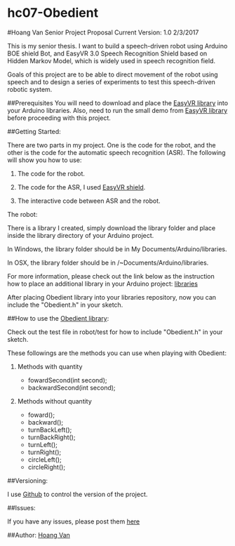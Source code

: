 # hc07-Obedient
#Hoang Van Senior Project Proposal
Current Version: 1.0 2/3/2017

This is my senior thesis. I want to build a speech-driven robot using Arduino BOE shield Bot, and EasyVR 3.0 Speech Recognition Shield based on Hidden Markov Model, which is widely used in speech recognition field.

Goals of this project are to be able to direct movement of the robot using speech and to design a series of experiments to test this speech-driven robotic system.

##Prerequisites
You will need to download and place the [EasyVR library](https://github.com/RoboTech-srl/EasyVR-Arduino/releases/download/v1.9.1/EasyVR-Arduino-library-1.9.1.zip) into your Arduino libraries.
Also, need to run the small demo from [EasyVR library](http://www.veear.eu/files/EasyVR%203%20User%20Manual%201.0.14.pdf) before proceeding with this project.

##Getting Started:

There are two parts in my project. One is the code for the robot, and the other is the code for the automatic speech recognition (ASR). The following will show you how to use:

1. The code for the robot.

2. The code for the ASR, I used [EasyVR shield](http://www.veear.eu/files/EasyVR%203%20User%20Manual%201.0.14.pdf).

3. The interactive code between ASR and the robot.

The robot:

There is a library I created, simply download the library folder and place inside the library directory of your Arduino project.

In Windows, the library folder should be in My Documents/Arduino/libraries.

In OSX, the library folder should be in /~Documents/Arduino/libraries.

For more information, please check out the link below as the instruction how to place an additional library in your Arduino project: [libraries](https://www.arduino.cc/en/hacking/libraries)

After placing Obedient library into your libraries repository, now you can include the "Obedient.h" in your sketch.

##How to use the [Obedient library](https://github.com/vanh17/hc07-Obedient/):

Check out the test file in robot/test for how to include "Obedient.h" in your sketch.

These followings are the methods you can use when playing with Obedient:
1. Methods with quantity
	* fowardSecond(int second);
	* backwardSecond(int second);

2. Methods without quantity
	* foward();
	* backward();
	* turnBackLeft();
	* turnBackRight();
	* turnLeft();
	* turnRight();
	* circleLeft();
	* circleRight();

##Versioning:

I use [Github](github.com) to control the version of the project.

##Issues:

If you have any issues, please post them [here](https://github.com/vanh17/hc07-Obedient/issues)

##Author:
[Hoang Van](https://github.com/vanh17/)